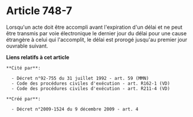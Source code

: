 # Article 748-7

Lorsqu'un acte doit être accompli avant l'expiration d'un délai et ne peut être transmis par voie électronique le dernier
jour du délai pour une cause étrangère à celui qui l'accomplit, le délai est prorogé jusqu'au premier jour ouvrable suivant.

**Liens relatifs à cet article**

	**Cité par**:

	  - Décret n°92-755 du 31 juillet 1992 - art. 59 (MMN)
	  - Code des procédures civiles d'exécution - art. R162-1 (VD)
	  - Code des procédures civiles d'exécution - art. R211-4 (VD)

	**Créé par**:

	  - Décret n°2009-1524 du 9 décembre 2009 - art. 4
